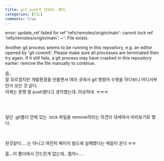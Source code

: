 ```yaml
---
title: git push가 안되네..왜지.
categories: [TIL]
comments: true
--- 
```


error: update_ref failed for ref 'refs/remotes/origin/main': cannot lock ref 'refs/remotes/origin/main': ~': File exists.

Another git process seems to be running in this repository, e.g.
an editor opened by 'git commit'. Please make sure all processes
are terminated then try again. If it still fails, a git process
may have crashed in this repository earlier:
remove the file manually to continue.  

음..  
잘 모르겠지만 개발환경을 만들면서 여러 곳에서 git 명령어 수행을 하다보니 어디서부턴가 꼬인 것 같다.  
어제는 분명 잘 push했다고 생각했는데..이상하네.  ㅠㅠㅠ

<br>
<br>

일단 .git폴더 안에 있는 .lock 파일을 remove하라는 의견이 대세여서 따라보기로 했다.  


<br>

된것같다.....는 아니고
여전히 페이지 빌드에 실패했다는 메일이 온다 ㅠㅠ

흠...이 폴더에서 건드린게 없는데...뭘까>....